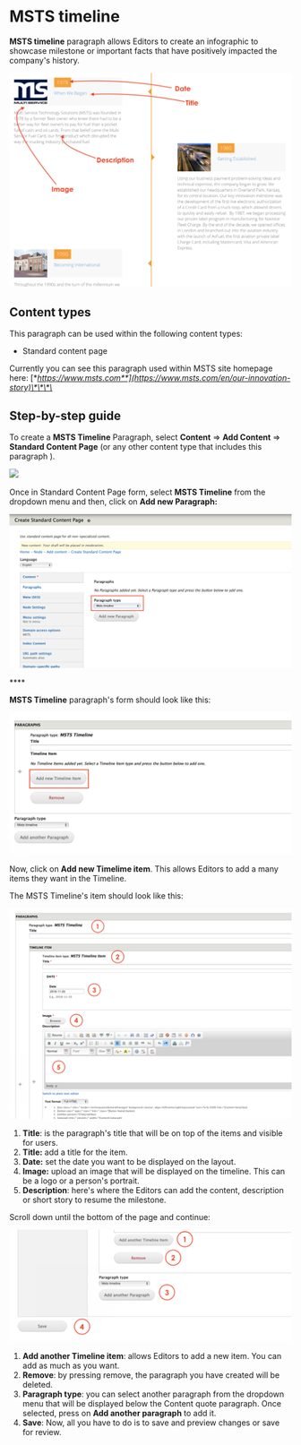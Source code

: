 # MSTS timeline

**MSTS timeline** paragraph allows Editors to create an infographic to showcase milestone or important facts that have positively impacted the company's history. 

![](../.gitbook/assets/msts_timeline%20%281%29.png)

## Content types

This paragraph can be used within the following content types:

* Standard content page

Currently you can see this paragraph used within MSTS site homepage here: [**https://www.msts.com**](https://www.msts.com/en/our-innovation-story)\*\*\*\*

## Step-by-step guide <a id="step-by-step-guide"></a>

To create a **MSTS Timeline** Paragraph, select **Content** =&gt; **Add Content** =&gt; **Standard Content Page** \(or any other content type that includes this paragraph \).

![](https://blobscdn.gitbook.com/v0/b/gitbook-28427.appspot.com/o/assets%2F-LLjdGUcRYPC3PTW00sg%2F-LLoSooVQ2ckmOg_YKuy%2F-LLoZrF3E1lH_HTs14DL%2FSTP_backend.png?alt=media&token=49c15fa2-abb2-4e3d-b83d-47d07fbfb3c8)

Once in Standard Content Page form, select **MSTS Timeline** from the dropdown menu and then, click on **Add new Paragraph:**

![](../.gitbook/assets/screenshot-2018-11-26-at-00.28.17.png)

\*\*\*\*

**MSTS Timeline** paragraph's form should look like this:

![](../.gitbook/assets/screenshot-2018-11-26-at-00.29.45.png)

Now, click on **Add new Timelime item**. This allows Editors to add a many items they want in the Timeline.

The MSTS Timeline's item should look like this: 

![](../.gitbook/assets/screenshot-2018-11-26-at-00.30.31.png)

1. **Title**: is the paragraph's title that will be on top of the items and visible for users. 
2. **Title:** add a title for the item.
3. **Date:** set the date you want to be displayed on the layout. 
4. **Image:** upload an image that will be displayed on the timeline. This can be a logo or a person's portrait. 
5. **Description**: here's where the Editors can add the content, description or short story to resume the milestone.

Scroll down until the bottom of the page and continue:

![](../.gitbook/assets/screenshot-2018-11-26-at-00.30.37.png)

1. **Add another Timeline item**: allows Editors to add a new item. You can add as much as you want.
2. **Remove**: by pressing remove, the paragraph you have created will be deleted. 
3. **Paragraph type**: you can select another paragraph from the dropdown menu that will be displayed below the Content quote paragraph. Once selected, press on **Add another paragraph** to add it.
4. **Save**: Now, all you have to do is to save and preview changes or save for review. 


